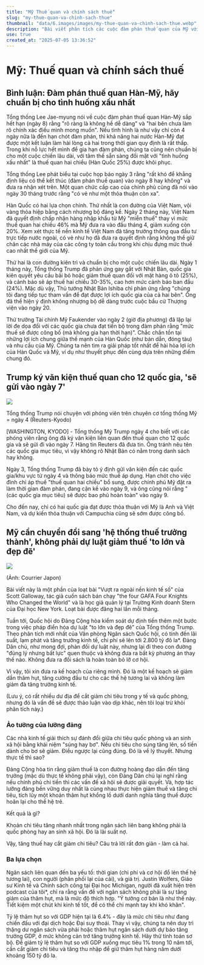 ```yaml
---
title: "Mỹ Thuế quan và chính sách thuế"
slug: "my-thue-quan-va-chinh-sach-thue"
thumbnail: "data/6.images/images/my-thue-quan-va-chinh-sach-thue.webp"
description: "Bài viết phân tích các cuộc đàm phán thuế quan của Mỹ với Hàn Quốc, Việt Nam, Nhật Bản và cái nhìn về chính sách thuế, ngân sách của Mỹ."
use: true
created_at: "2025-07-05 13:36:52"
---
```


# Mỹ: Thuế quan và chính sách thuế

## Bình luận: Đàm phán thuế quan Hàn-Mỹ, hãy chuẩn bị cho tình huống xấu nhất

Tổng thống Lee Jae-myung nói về cuộc đàm phán thuế quan Hàn-Mỹ sắp hết hạn (ngày 8) rằng "rõ ràng là không hề dễ dàng" và "hai bên chưa làm rõ chính xác điều mình mong muốn". Nếu tình hình là như vậy chỉ còn 4 ngày nữa là đến hạn chót đàm phán, thì khả năng hai nước Hàn-Mỹ đạt được một kết luận làm hài lòng cả hai trong thời gian quy định là rất thấp. Trong khi nỗ lực hết mình để gia hạn đàm phán, chúng ta cũng nên chuẩn bị cho một cuộc chiến lâu dài, với tâm thế sẵn sàng đối mặt với "tình huống xấu nhất" là thuế quan hai chiều (Hàn Quốc 25%) được khôi phục.

Tổng thống Lee phát biểu tại cuộc họp báo ngày 3 rằng "rất khó để khẳng định liệu có thể kết thúc (đàm phán thuế quan) vào ngày 8 hay không" và đưa ra nhận xét trên. Một quan chức cấp cao của chính phủ cũng đã nói vào ngày 30 tháng trước rằng "có vẻ như một thỏa thuận còn xa".

Hàn Quốc có hai lựa chọn chính. Thứ nhất là con đường của Việt Nam, vội vàng thỏa hiệp bằng cách nhượng bộ đáng kể. Ngày 2 tháng này, Việt Nam đã quyết định chấp nhận hàng nhập khẩu từ Mỹ "miễn thuế" thay vì mức thuế quan hai chiều 46% mà Mỹ đưa ra vào đầu tháng 4, giảm xuống còn 20%. Xem xét thực tế nền kinh tế Việt Nam đã tăng trưởng thông qua đầu tư trực tiếp nước ngoài, có vẻ như họ đã đưa ra quyết định rằng không thể giữ chân các nhà máy của các công ty toàn cầu trong khi chịu đựng mức thuế cao nhất thế giới của Mỹ.

Thứ hai là con đường kiên trì và chuẩn bị cho một cuộc chiến lâu dài. Ngày 1 tháng này, Tổng thống Trump đã phản ứng gay gắt với Nhật Bản, quốc gia kiên quyết yêu cầu bãi bỏ hoặc giảm thuế quan đối với mặt hàng ô tô (25%), và cảnh báo sẽ áp thuế hai chiều 30-35%, cao hơn mức cảnh báo ban đầu (24%). Mặc dù vậy, Thủ tướng Nhật Bản Ishiba chỉ phản ứng rằng "chúng tôi đang tiếp tục tham vấn để đạt được lợi ích quốc gia của cả hai bên". Ông đã thể hiện ý định không nhượng bộ dễ dàng trước cuộc bầu cử Thượng viện vào ngày 20.

Thứ trưởng Tài chính Mỹ Faukender vào ngày 2 (giờ địa phương) đã lặp lại lời đe dọa đối với các quốc gia chưa đạt tiến bộ trong đàm phán rằng "mức thuế sẽ được công bố (mà không gia hạn thời hạn)". Chắc chắn tồn tại những lợi ích chung giữa thế mạnh của Hàn Quốc (như bán dẫn, đóng tàu) và nhu cầu của Mỹ. Chúng ta nên tìm ra giải pháp tốt nhất để hài hòa lợi ích của Hàn Quốc và Mỹ, ví dụ như thuyết phục đến cùng dựa trên những điểm chung đó.

## Trump ký văn kiện thuế quan cho 12 quốc gia, 'sẽ gửi vào ngày 7'

![](/images/20250705-00000072-kyodonews-000-4-view.webp)

Tổng thống Trump nói chuyện với phóng viên trên chuyên cơ tổng thống Mỹ = ngày 4 (Reuters-Kyodo)

[WASHINGTON, KYODO] - Tổng thống Mỹ Trump ngày 4 cho biết với các phóng viên rằng ông đã ký văn kiện liên quan đến thuế quan cho 12 quốc gia và sẽ gửi đi vào ngày 7. Hãng tin Reuters đã đưa tin. Ông tránh nêu tên các quốc gia mục tiêu, vì vậy không rõ Nhật Bản có nằm trong danh sách hay không.

Ngày 3, Tổng thống Trump đã bày tỏ ý định gửi văn kiện đến các quốc gia/khu vực từ ngày 4 và thông báo mức thuế áp dụng. Hạn chót cho việc đình chỉ áp thuế "thuế quan hai chiều" bổ sung, được chính phủ Mỹ đặt ra làm thời gian đàm phán, đang cận kề vào ngày 9, và ông cũng nói rằng "(các quốc gia mục tiêu) sẽ được bao phủ hoàn toàn" vào ngày 9.

Cho đến nay, chỉ có hai quốc gia đạt được thỏa thuận với Mỹ là Anh và Việt Nam, và dự kiến thỏa thuận với Campuchia cũng sẽ sớm được công bố.

## Mỹ cần chuyển đổi sang 'hệ thống thuế trưởng thành', không phải dự luật giảm thuế 'to lớn và đẹp đẽ'

![](/images/20250705-00000002-courrier-000-1-view.webp)

(Ảnh: Courrier Japon)

Bài viết này là một phần của loạt bài "Vượt ra ngoài nền kinh tế số" của Scott Galloway, tác giả cuốn sách bán chạy "the four GAFA Four Knights Who Changed the World" và là học giả quản lý tại Trường Kinh doanh Stern của Đại học New York. Loạt bài được đăng hai lần mỗi tháng.

Tuần tới, Quốc hội do Đảng Cộng hòa kiểm soát dự định tiến thêm một bước trong việc pháp điển hóa dự luật "to lớn và đẹp đẽ" của Tổng thống Trump. Theo phân tích mới nhất của Văn phòng Ngân sách Quốc hội, có tính đến lãi suất, lạm phát và tăng trưởng kinh tế, chi phí sẽ lên tới 2.800 tỷ đô la*. Đảng Dân chủ, như mong đợi, phản đối dự luật này, nhưng lại đi theo con đường "đúng lý nhưng bất lực" quen thuộc và không đưa ra bất kỳ phương án thay thế nào. Không đưa ra đối sách là hoàn toàn bỏ lỡ cơ hội.

Vì vậy, tôi xin đưa ra kế hoạch của riêng mình. Đó là một kế hoạch sẽ giảm dần thâm hụt, tăng cường đầu tư cho các thế hệ tương lai và không làm giảm đà tăng trưởng kinh tế.

(Lưu ý, có rất nhiều dư địa để cắt giảm chi tiêu trong y tế và quốc phòng, nhưng đó là vấn đề sẽ được thảo luận vào dịp khác, nên tôi loại trừ khỏi phân tích này.)

### Ảo tưởng của lưỡng đảng

Các nhà kinh tế giải thích sự đánh đổi giữa chi tiêu quốc phòng và an sinh xã hội bằng khái niệm "súng hay bơ". Nếu chi tiêu cho súng tăng lên, số tiền dành cho bơ sẽ giảm. Điều ngược lại cũng đúng. Đó là về lý thuyết. Nhưng thực tế thì sao?

Đảng Cộng hòa tin rằng giảm thuế là con đường hoàng đạo dẫn đến tăng trưởng (mặc dù thực tế không phải vậy), còn Đảng Dân chủ lại nghĩ rằng nếu chính phủ chi tiền thì các vấn đề xã hội sẽ được giải quyết. Và, hợp tác lưỡng đảng bền vững duy nhất là cùng nhau thực hiện giảm thuế và tăng chi tiêu, tích lũy một khoản thâm hụt khổng lồ dưới danh nghĩa tăng thuế được hoãn lại cho thế hệ trẻ.

Kết quả là gì?

Khoản chi tiêu tăng nhanh nhất trong ngân sách liên bang không phải là quốc phòng hay an sinh xã hội. Đó là lãi suất nợ.

Vậy, tăng thuế hay cắt giảm chi tiêu? Câu trả lời rất đơn giản - làm cả hai.

### Ba lựa chọn

Ngân sách liên quan đến ba yếu tố: thời gian (chi phí và cơ hội đổ lên thế hệ tương lai), con người (phân phối lại của cải), và giá trị. Justin Wolfers, Giáo sư Kinh tế và Chính sách công tại Đại học Michigan, người đã xuất hiện trên podcast của tôi*, chỉ ra rằng vấn đề với ngân sách không phải là sự tăng giảm của thâm hụt, mà là mức độ thích hợp. "Ý tưởng cơ bản là như thế này. Tiết kiệm một chút khi kinh tế tốt, để có thể chi mạnh tay khi khó khăn".

Tỷ lệ thâm hụt so với GDP hiện tại là 6.4% - đây là mức chi tiêu như đang chiến đấu với đại dịch hoặc Đại suy thoái. Thay vì vậy, chúng ta nên duy trì thặng dư ngân sách vừa phải hoặc thâm hụt ngân sách dưới dự báo tăng trưởng GDP, ở mức không cản trở tăng trưởng kinh tế. Hãy thử tính toán sơ bộ. Để giảm tỷ lệ thâm hụt so với GDP xuống mục tiêu 1% trong 10 năm tới, cần cắt giảm chi tiêu và tăng thu nhập để giữ thâm hụt hàng năm dưới khoảng 150 tỷ đô la.
